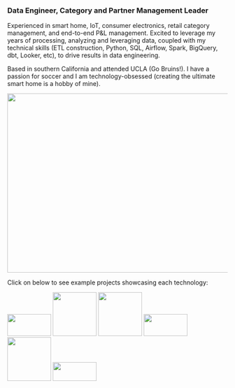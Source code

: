 ### Data Engineer, Category and Partner Management Leader

Experienced in smart home, IoT, consumer electronics, retail category management, and end-to-end P&L management. Excited to leverage my years of processing, analyzing and leveraging data, coupled with my technical skills (ETL construction, Python, SQL, Airflow, Spark, BigQuery, dbt, Looker, etc), to drive results in data engineering.

Based in southern California and attended UCLA (Go Bruins!). I have a passion for soccer and I am technology-obsessed (creating the ultimate smart home is a hobby of mine).

<img src='https://user-images.githubusercontent.com/115185983/220984474-24fdd0ae-488d-4583-9d53-160048ee09bd.png' width='850' height='410'>

Click on below to see example projects showcasing each technology:

[<img src='https://user-images.githubusercontent.com/115185983/220992132-d4435ff5-2f0b-42fe-90d2-90250c8cd206.png' width='100' height='50'>](https://github.com/rgiosa10/Emissions-by-Country.git) [<img src='https://user-images.githubusercontent.com/115185983/220989310-a7d5ea48-b96a-465b-9fc9-eac45e77591b.png' width='100'>](https://github.com/rgiosa10/dbt-indpnt-proj.git) [<img src='https://user-images.githubusercontent.com/115185983/220989923-0f6fb16d-4022-49ac-a3a7-cb433b47d49f.png' width='100'>](https://github.com/rgiosa10/team-week3.git) [<img src='https://user-images.githubusercontent.com/115185983/220991467-3ef2a6ec-d218-4dc1-bee8-a2bd6c2be52c.png' width='100' height='50'>](https://github.com/rgiosa10/Emissions-by-Country.git) [<img src='https://user-images.githubusercontent.com/115185983/220993125-067f2e83-b1f2-431e-b8e3-432478dd9523.png' width='100'>](https://github.com/rgiosa10/team-week3.git) [<img src='https://user-images.githubusercontent.com/115185983/220993252-e4638180-38b5-4ec5-bf7f-57cc4d645d0b.png' width='100' height='43'>](https://github.com/rgiosa10/Emissions-by-Country.git)






